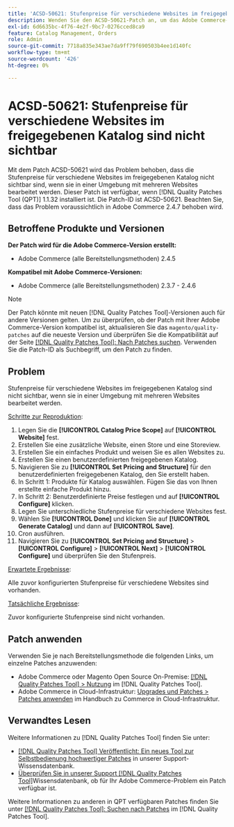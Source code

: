 ```yaml
---
title: 'ACSD-50621: Stufenpreise für verschiedene Websites im freigegebenen Katalog sind nicht sichtbar'
description: Wenden Sie den ACSD-50621-Patch an, um das Adobe Commerce-Problem zu beheben, bei dem die Stufenpreise für verschiedene Websites im freigegebenen Katalog nicht sichtbar sind, wenn Sie sie in einer Umgebung mit mehreren Websites bearbeiten.
exl-id: 6d6635bc-4f76-4e2f-9bc7-0276cced8ca9
feature: Catalog Management, Orders
role: Admin
source-git-commit: 7718a835e343ae7da9ff79f690503b4ee1d140fc
workflow-type: tm+mt
source-wordcount: '426'
ht-degree: 0%

---
```


# ACSD-50621: Stufenpreise für verschiedene Websites im freigegebenen Katalog sind nicht sichtbar

Mit dem Patch ACSD-50621 wird das Problem behoben, dass die Stufenpreise für verschiedene Websites im freigegebenen Katalog nicht sichtbar sind, wenn sie in einer Umgebung mit mehreren Websites bearbeitet werden. Dieser Patch ist verfügbar, wenn [!DNL Quality Patches Tool (QPT)] 1.1.32 installiert ist. Die Patch-ID ist ACSD-50621. Beachten Sie, dass das Problem voraussichtlich in Adobe Commerce 2.4.7 behoben wird.

## Betroffene Produkte und Versionen

**Der Patch wird für die Adobe Commerce-Version erstellt:**

* Adobe Commerce (alle Bereitstellungsmethoden) 2.4.5

**Kompatibel mit Adobe Commerce-Versionen:**

* Adobe Commerce (alle Bereitstellungsmethoden) 2.3.7 - 2.4.6

>[!NOTE]
>
>Der Patch könnte mit neuen [!DNL Quality Patches Tool]-Versionen auch für andere Versionen gelten. Um zu überprüfen, ob der Patch mit Ihrer Adobe Commerce-Version kompatibel ist, aktualisieren Sie das `magento/quality-patches` auf die neueste Version und überprüfen Sie die Kompatibilität auf der Seite [[!DNL Quality Patches Tool]: Nach Patches suchen](https://experienceleague.adobe.com/tools/commerce-quality-patches/index.html). Verwenden Sie die Patch-ID als Suchbegriff, um den Patch zu finden.

## Problem

Stufenpreise für verschiedene Websites im freigegebenen Katalog sind nicht sichtbar, wenn sie in einer Umgebung mit mehreren Websites bearbeitet werden.

<u>Schritte zur Reproduktion</u>:

1. Legen Sie die **[!UICONTROL Catalog Price Scope]** auf **[!UICONTROL Website]** fest.
1. Erstellen Sie eine zusätzliche Website, einen Store und eine Storeview.
1. Erstellen Sie ein einfaches Produkt und weisen Sie es allen Websites zu.
1. Erstellen Sie einen benutzerdefinierten freigegebenen Katalog.
1. Navigieren Sie zu **[!UICONTROL Set Pricing and Structure]** für den benutzerdefinierten freigegebenen Katalog, den Sie erstellt haben.
1. In Schritt 1: Produkte für Katalog auswählen. Fügen Sie das von Ihnen erstellte einfache Produkt hinzu.
1. In Schritt 2: Benutzerdefinierte Preise festlegen und auf **[!UICONTROL Configure]** klicken.
1. Legen Sie unterschiedliche Stufenpreise für verschiedene Websites fest.
1. Wählen Sie **[!UICONTROL Done]** und klicken Sie auf **[!UICONTROL Generate Catalog]** und dann auf **[!UICONTROL Save]**.
1. Cron ausführen.
1. Navigieren Sie zu **[!UICONTROL Set Pricing and Structure]** > **[!UICONTROL Configure]** > **[!UICONTROL Next]** > **[!UICONTROL Configure]** und überprüfen Sie den Stufenpreis.

<u>Erwartete Ergebnisse</u>:

Alle zuvor konfigurierten Stufenpreise für verschiedene Websites sind vorhanden.

<u>Tatsächliche Ergebnisse</u>:

Zuvor konfigurierte Stufenpreise sind nicht vorhanden.

## Patch anwenden

Verwenden Sie je nach Bereitstellungsmethode die folgenden Links, um einzelne Patches anzuwenden:

* Adobe Commerce oder Magento Open Source On-Premise: [[!DNL Quality Patches Tool] > Nutzung](https://experienceleague.adobe.com/docs/commerce-operations/tools/quality-patches-tool/usage.html) im [!DNL Quality Patches Tool].
* Adobe Commerce in Cloud-Infrastruktur: [Upgrades und Patches > Patches anwenden](https://experienceleague.adobe.com/docs/commerce-cloud-service/user-guide/develop/upgrade/apply-patches.html) im Handbuch zu Commerce in Cloud-Infrastruktur.

## Verwandtes Lesen

Weitere Informationen zu [!DNL Quality Patches Tool] finden Sie unter:

* [[!DNL Quality Patches Tool] Veröffentlicht: Ein neues Tool zur Selbstbedienung hochwertiger Patches](/help/announcements/adobe-commerce-announcements/magento-quality-patches-released-new-tool-to-self-serve-quality-patches.md) in unserer Support-Wissensdatenbank.
* [Überprüfen Sie in unserer Support [!DNL Quality Patches Tool]](/help/support-tools/patches-available-in-qpt-tool/check-patch-for-magento-issue-with-magento-quality-patches.md)Wissensdatenbank, ob für Ihr Adobe Commerce-Problem ein Patch verfügbar ist.

Weitere Informationen zu anderen in QPT verfügbaren Patches finden Sie unter [[!DNL Quality Patches Tool]: Suchen nach Patches](https://experienceleague.adobe.com/tools/commerce-quality-patches/index.html) im [!DNL Quality Patches Tool].
